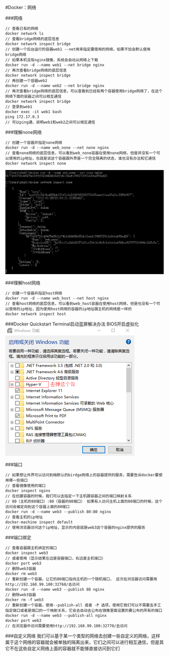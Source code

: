 #Docker：网络

###网络
```
// 查看已有的网络
docker network ls
// 查看bridge网络的底层信息
docker network inspect bridge
// 创建一个后台运行的容器web1 --net用来指定要使用的网络，如果不加会默认使用bridge网络
// 如果本机没有nginx镜像，系统会自动从网络上下载
docker run -d --name web1 --net bridge nginx
// 再次查看bridge网络的底层信息
docker network inspect bridge
// 再创建一个容器web2
docker run -d --name web2 --net bridge nginx
// 再次查看bridge网络的底层信息，可以查看到已经有两个容器使用bridge网络了，在这个网络下面的容器之间可以相互通信
docker network inspect bridge
// 登录到web1
docker exec -it web1 bash
ping 172.17.0.3
// 可以ping通，说明web1和web2之间可以相互通信
```

###理解none网络
```
// 创建一个容器并指定none网络
docker run -d --name web_none --net none nginx
// 查看none网络的底层信息，可以看到web_none容器在使用none网络，但是并没有一个可以使用的ip地址，也就是说这个容器跟外界是一个完全隔离的状态，谁也没有办法和它通信
docker network inspect none
```
![](image/screenshot_1485704053236.png)

###理解host网络
```
// 创建一个容器并指定host网络
docker run -d --name web_host --net host nginx
// 查看host网络的底层信息，可以看到web_host容器在使用host网络，但是也没有一个可以使用的ip地址，因为使用host网络的容器的ip地址跟主机的网络是一样的
docker network inspect host
```

###Docker Quickstart Terminal启动蓝屏解决办法
BIOS开启虚拟化
![](image/screenshot_1485783059483.png)

###端口
```
// 如果想让外界可以访问到咱默认的birdge网络上的容器提供的服务，需要告诉docker要使用哪一些端口
// 查看镜像使用的端口
docker inspect nginx
// 在创建容器的时候，我们可以去指定一下主机跟容器之间的端口映射关系 
// 80（主机的80端口）:80（容器的80端口） 如果有人访问主机上面的80端口的时候，这个访问会被定向到这个容器上面的80端口
docker run -d --name web3 --publish 80:80 nginx
// 查看主机的ip地址
docker-machine inspect default
// 使用浏览器访问这个ip地址，显示的内容就是web3这个容器的nginx提供的服务
```

###端口绑定
```
// 查看容器跟主机绑定的端口
docker inspect web3
// 或者使用（显示结果左边是容器端口，右边是主机端口）
docker port web3			
// 删除web3容器
docker rm web3
// 重新创建一个容器，让它的80端口指向主机的一个随机端口， 这次在浏览器访问需要用 http://192.168.99.100:32768/去访问
docker run -d --name web3 --publish 80 nginx
// 删除web3容器
docker rm -f web3
// 重新创建一个容器，使用--publish-all 或者 -P 选项，使用它我们可以不需要去手工指定端口或者是端口的一个映射关系，它会去自动去公布在镜像里面设置的要公布的所有的端口
docker run -d --name web3 --publish-all nginx
docker port web3
// 在浏览器中访问需要使用http://192.168.99.100:32770/去访问
```

###自定义网络
我们可以基于某一个类型的网络去创建一些自定义的网络，这样属于这个网络的容器就会被单独的隔离出来，它们之间可以进行相互通信，但是其它不在这些自定义网络上面的容器就不能够直接访问到它们
